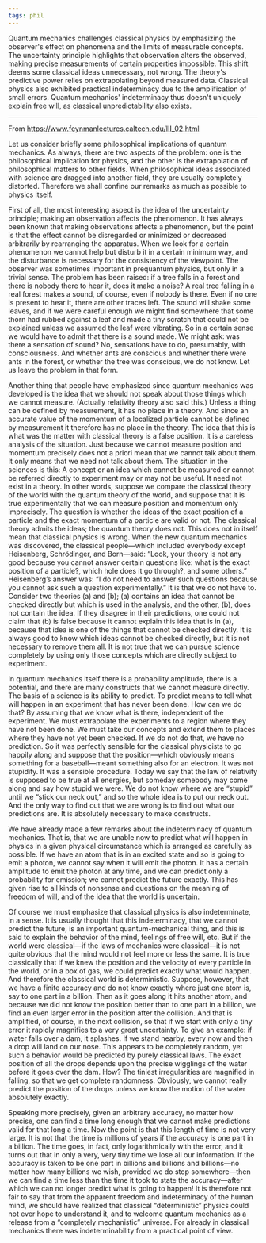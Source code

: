 ```yaml
---
tags: phil
---
```



Quantum mechanics challenges classical physics by emphasizing the observer's effect on phenomena and the limits of measurable concepts. The uncertainty principle highlights that observation alters the observed, making precise measurements of certain properties impossible. This shift deems some classical ideas unnecessary, not wrong. The theory's predictive power relies on extrapolating beyond measured data. Classical physics also exhibited practical indeterminacy due to the amplification of small errors. Quantum mechanics' indeterminacy thus doesn't uniquely explain free will, as classical unpredictability also exists.

---


From <https://www.feynmanlectures.caltech.edu/III_02.html>

Let us consider briefly some philosophical implications of quantum mechanics. As always, there are two aspects of the problem: one is the philosophical implication for physics, and the other is the extrapolation of philosophical matters to other fields. When philosophical ideas associated with science are dragged into another field, they are usually completely distorted. Therefore we shall confine our remarks as much as possible to physics itself.

First of all, the most interesting aspect is the idea of the uncertainty principle; making an observation affects the phenomenon. It has always been known that making observations affects a phenomenon, but the point is that the effect cannot be disregarded or minimized or decreased arbitrarily by rearranging the apparatus. When we look for a certain phenomenon we cannot help but disturb it in a certain minimum way, and the disturbance is necessary for the consistency of the viewpoint. The observer was sometimes important in prequantum physics, but only in a trivial sense. The problem has been raised: if a tree falls in a forest and there is nobody there to hear it, does it make a noise? A real tree falling in a real forest makes a sound, of course, even if nobody is there. Even if no one is present to hear it, there are other traces left. The sound will shake some leaves, and if we were careful enough we might find somewhere that some thorn had rubbed against a leaf and made a tiny scratch that could not be explained unless we assumed the leaf were vibrating. So in a certain sense we would have to admit that there is a sound made. We might ask: was there a sensation of sound? No, sensations have to do, presumably, with consciousness. And whether ants are conscious and whether there were ants in the forest, or whether the tree was conscious, we do not know. Let us leave the problem in that form.

Another thing that people have emphasized since quantum mechanics was developed is the idea that we should not speak about those things which we cannot measure. (Actually relativity theory also said this.) Unless a thing can be defined by measurement, it has no place in a theory. And since an accurate value of the momentum of a localized particle cannot be defined by measurement it therefore has no place in the theory. The idea that this is what was the matter with classical theory is a false position. It is a careless analysis of the situation. Just because we cannot measure position and momentum precisely does not a priori mean that we cannot talk about them. It only means that we need not talk about them. The situation in the sciences is this: A concept or an idea which cannot be measured or cannot be referred directly to experiment may or may not be useful. It need not exist in a theory. In other words, suppose we compare the classical theory of the world with the quantum theory of the world, and suppose that it is true experimentally that we can measure position and momentum only imprecisely. The question is whether the ideas of the exact position of a particle and the exact momentum of a particle are valid or not. The classical theory admits the ideas; the quantum theory does not. This does not in itself mean that classical physics is wrong. When the new quantum mechanics was discovered, the classical people—which included everybody except Heisenberg, Schrödinger, and Born—said: “Look, your theory is not any good because you cannot answer certain questions like: what is the exact position of a particle?, which hole does it go through?, and some others.” Heisenberg’s answer was: “I do not need to answer such questions because you cannot ask such a question experimentally.” It is that we do not have to. Consider two theories (a) and (b); (a) contains an idea that cannot be checked directly but which is used in the analysis, and the other, (b), does not contain the idea. If they disagree in their predictions, one could not claim that (b) is false because it cannot explain this idea that is in (a), because that idea is one of the things that cannot be checked directly. It is always good to know which ideas cannot be checked directly, but it is not necessary to remove them all. It is not true that we can pursue science completely by using only those concepts which are directly subject to experiment.

In quantum mechanics itself there is a probability amplitude, there is a potential, and there are many constructs that we cannot measure directly. The basis of a science is its ability to predict. To predict means to tell what will happen in an experiment that has never been done. How can we do that? By assuming that we know what is there, independent of the experiment. We must extrapolate the experiments to a region where they have not been done. We must take our concepts and extend them to places where they have not yet been checked. If we do not do that, we have no prediction. So it was perfectly sensible for the classical physicists to go happily along and suppose that the position—which obviously means something for a baseball—meant something also for an electron. It was not stupidity. It was a sensible procedure. Today we say that the law of relativity is supposed to be true at all energies, but someday somebody may come along and say how stupid we were. We do not know where we are “stupid” until we “stick our neck out,” and so the whole idea is to put our neck out. And the only way to find out that we are wrong is to find out what our predictions are. It is absolutely necessary to make constructs.

We have already made a few remarks about the indeterminacy of quantum mechanics. That is, that we are unable now to predict what will happen in physics in a given physical circumstance which is arranged as carefully as possible. If we have an atom that is in an excited state and so is going to emit a photon, we cannot say when it will emit the photon. It has a certain amplitude to emit the photon at any time, and we can predict only a probability for emission; we cannot predict the future exactly. This has given rise to all kinds of nonsense and questions on the meaning of freedom of will, and of the idea that the world is uncertain.

Of course we must emphasize that classical physics is also indeterminate, in a sense. It is usually thought that this indeterminacy, that we cannot predict the future, is an important quantum-mechanical thing, and this is said to explain the behavior of the mind, feelings of free will, etc. But if the world were classical—if the laws of mechanics were classical—it is not quite obvious that the mind would not feel more or less the same. It is true classically that if we knew the position and the velocity of every particle in the world, or in a box of gas, we could predict exactly what would happen. And therefore the classical world is deterministic. Suppose, however, that we have a finite accuracy and do not know exactly where just one atom is, say to one part in a billion. Then as it goes along it hits another atom, and because we did not know the position better than to one part in a billion, we find an even larger error in the position after the collision. And that is amplified, of course, in the next collision, so that if we start with only a tiny error it rapidly magnifies to a very great uncertainty. To give an example: if water falls over a dam, it splashes. If we stand nearby, every now and then a drop will land on our nose. This appears to be completely random, yet such a behavior would be predicted by purely classical laws. The exact position of all the drops depends upon the precise wigglings of the water before it goes over the dam. How? The tiniest irregularities are magnified in falling, so that we get complete randomness. Obviously, we cannot really predict the position of the drops unless we know the motion of the water absolutely exactly.

Speaking more precisely, given an arbitrary accuracy, no matter how precise, one can find a time long enough that we cannot make predictions valid for that long a time. Now the point is that this length of time is not very large. It is not that the time is millions of years if the accuracy is one part in a billion. The time goes, in fact, only logarithmically with the error, and it turns out that in only a very, very tiny time we lose all our information. If the accuracy is taken to be one part in billions and billions and billions—no matter how many billions we wish, provided we do stop somewhere—then we can find a time less than the time it took to state the accuracy—after which we can no longer predict what is going to happen! It is therefore not fair to say that from the apparent freedom and indeterminacy of the human mind, we should have realized that classical “deterministic” physics could not ever hope to understand it, and to welcome quantum mechanics as a release from a “completely mechanistic” universe. For already in classical mechanics there was indeterminability from a practical point of view.